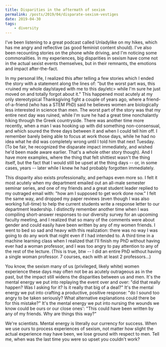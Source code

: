 ```yaml
---
title: Disparities in the aftermath of sexism
permalink: /posts/2019/04/disparate-sexism-vestiges
date: 2019-04-30
tags:
    - diversity
---
```


I've been listening to a great podcast called Unladylike on my hikes, which has me angry and reflective (as good feminist content should). I've also been recounting stories on the phone while driving, and I'm noticing some commonalities. In my experiences, big disparities in sexism have come not in the actual sexist events themselves, but in their remnants, the emotions and impact after-the-fact.

In my personal life, I realized this after telling a few stories which I ended the story with a statement along the lines of: "but the worst part was, this <ruined my whole day/stayed with me to this day/etc> while I'm sure he just moved on and totally forgot about it." This happened most acutely at my only stereotypical Thanksgiving fight a couple of years ago, where a friend-of-a-friend (who has a STEM PhD) said he believes women are biologically less interested in science than men. The worst part of the story was that my entire next day was ruined, while I'm sure he had a great time nonchalantly hiking through the Greek countryside. There was another time more recently, when a man I was hooking up with did something non-consensual, and which soured the three days between it and when I could tell him off. I remember barely being able to focus at work those days, while he had no idea what he did was completely wrong until I told him that next Tuesday. (To be fair, he recognized the disparate impact immediately, and wished he'd been made aware earlier. That's a whole other story though). And I have more examples, where the thing that felt shittiest wasn't the thing itself, but the fact that I would still be upset at the thing days -- or, in some cases, years -- later while I knew he had probably forgotten immediately.

This disparity also exists professionally, and perhaps even more so. I felt it most acutely when my department emailed out an all-male semester seminar series, and one of my friends and a great student leader replied to my outraged email with: "how am I supposed to get work done now." I felt the same way, and dropped my paper reviews (even though I was also working full-time) to help the current students write a response letter to our department leadership. I distinctly remember another time when I was compiling short-answer responses to our diversity survey for an upcoming faculty meeting, and I realized that so many of the comments were about gender and could easily have been written by any of my women friends. I went to bed so sad and heavy with this realization: there was no way I was going to do any work that night even if I had intended to. A third time in a machine learning class when I realized that I'll finish my PhD without having ever had a woman professor, and I was too angry to pay attention to any of the rest of the lecture. (This is true, btw -- I did an entire PhD without having a single woman professor. 7 courses, each with at least 2 professors...)

You know, the sexism many of us (privileged, likely white) women experience these days may often not be as acutely outrageous as in the past, but the impact still widens the disparities between us and men. It's the mental energy we put into replaying the event over and over: "did that really happen? Was I asking for it? Is it really that big of a deal?" It's the mental energy we put into crafting a productive, positive response: "do I sound too angry to be taken seriously? What alternative explanations could there be for this mistake?" It's the mental energy we put into nursing the wounds we know could be ours or our close ones': "This could have been written by any of my friends. Why are things this way?"

We're scientists. Mental energy is literally our currency for success. When we use ours to process experiences of sexism, not matter how slight the actual experience may have been, we lose ground with respect to men. Tell me, when was the last time you were so upset you couldn't work?
